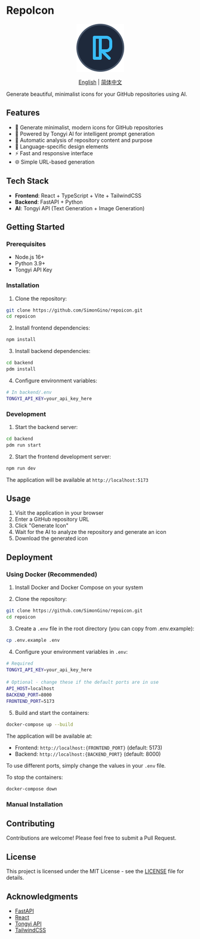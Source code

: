 # RepoIcon

<p align="center">
  <img src="public/logo.svg" width="128" height="128" alt="RepoIcon Logo">
</p>

<p align="center">
  <a href="README.md">English</a> | <a href="README_CN.md">简体中文</a>
</p>

Generate beautiful, minimalist icons for your GitHub repositories using AI.

## Features

- 🎨 Generate minimalist, modern icons for GitHub repositories
- 🤖 Powered by Tongyi AI for intelligent prompt generation
- 🔄 Automatic analysis of repository content and purpose
- 🎯 Language-specific design elements
- ⚡ Fast and responsive interface
- 🌐 Simple URL-based generation

## Tech Stack

- **Frontend**: React + TypeScript + Vite + TailwindCSS
- **Backend**: FastAPI + Python
- **AI**: Tongyi API (Text Generation + Image Generation)

## Getting Started

### Prerequisites

- Node.js 16+
- Python 3.9+
- Tongyi API Key

### Installation

1. Clone the repository:
```bash
git clone https://github.com/SimonGino/repoicon.git
cd repoicon
```

2. Install frontend dependencies:
```bash
npm install
```

3. Install backend dependencies:
```bash
cd backend
pdm install
```

4. Configure environment variables:
```bash
# In backend/.env
TONGYI_API_KEY=your_api_key_here
```

### Development

1. Start the backend server:
```bash
cd backend
pdm run start
```

2. Start the frontend development server:
```bash
npm run dev
```

The application will be available at `http://localhost:5173`

## Usage

1. Visit the application in your browser
2. Enter a GitHub repository URL
3. Click "Generate Icon"
4. Wait for the AI to analyze the repository and generate an icon
5. Download the generated icon

## Deployment

### Using Docker (Recommended)

1. Install Docker and Docker Compose on your system

2. Clone the repository:
```bash
git clone https://github.com/SimonGino/repoicon.git
cd repoicon
```

3. Create a `.env` file in the root directory (you can copy from .env.example):
```bash
cp .env.example .env
```

4. Configure your environment variables in `.env`:
```bash
# Required
TONGYI_API_KEY=your_api_key_here

# Optional - change these if the default ports are in use
API_HOST=localhost
BACKEND_PORT=8000
FRONTEND_PORT=5173
```

5. Build and start the containers:
```bash
docker-compose up --build
```

The application will be available at:
- Frontend: `http://localhost:{FRONTEND_PORT}` (default: 5173)
- Backend: `http://localhost:{BACKEND_PORT}` (default: 8000)

To use different ports, simply change the values in your `.env` file.

To stop the containers:
```bash
docker-compose down
```

### Manual Installation

## Contributing

Contributions are welcome! Please feel free to submit a Pull Request.

## License

This project is licensed under the MIT License - see the [LICENSE](LICENSE) file for details.

## Acknowledgments

- [FastAPI](https://fastapi.tiangolo.com/)
- [React](https://reactjs.org/)
- [Tongyi API](https://tongyi.aliyun.com/)
- [TailwindCSS](https://tailwindcss.com/)
